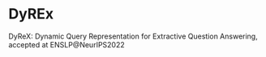 # DyREx
DyReX: Dynamic Query Representation for Extractive Question Answering, accepted at ENSLP@NeurIPS2022
